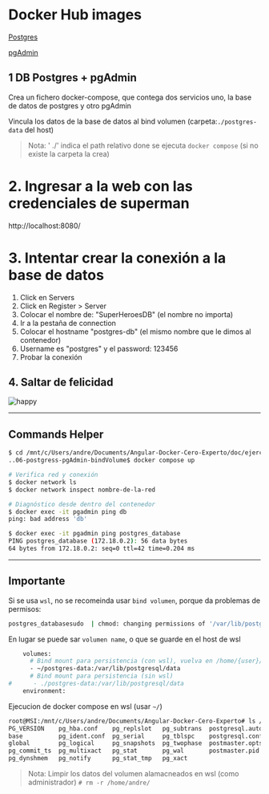 # Docker Hub images
[Postgres](https://hub.docker.com/_/postgres)

[pgAdmin](https://hub.docker.com/r/dpage/pgadmin4)

## 1 DB Postgres + pgAdmin
Crea un fichero docker-compose, que contega dos servicios uno, la base de datos de postgres y otro pgAdmin

Vincula los datos de la base de datos al bind volumen (carpeta:`./postgres-data` del host)

> Nota: ' ./' indica el path relativo done se ejecuta `docker compose` (si no existe la carpeta la crea)
# 2. Ingresar a la web con las credenciales de superman
http://localhost:8080/

# 3. Intentar crear la conexión a la base de datos
1. Click en Servers
2. Click en Register > Server
3. Colocar el nombre de: "SuperHeroesDB"  (el nombre no importa)
4. Ir a la pestaña de connection
5. Colocar el hostname "postgres-db" (el mismo nombre que le dimos al contenedor)
6. Username es "postgres" y el password: 123456
7. Probar la conexión

## 4. Saltar de felicidad
<img src="https://media.giphy.com/media/5GoVLqeAOo6PK/giphy.gif" alt="happy" />


---

## Commands Helper

```bash
$ cd /mnt/c/Users/andre/Documents/Angular-Docker-Cero-Experto/doc/ejercicios/06-postgress-pgAdmin-bindVolume
..06-postgress-pgAdmin-bindVolume$ docker compose up

# Verifica red y conexión
$ docker network ls
$ docker network inspect nombre-de-la-red

# Diagnóstico desde dentro del contenedor
$ docker exec -it pgadmin ping db
ping: bad address 'db'

$ docker exec -it pgadmin ping postgres_database
PING postgres_database (172.18.0.2): 56 data bytes
64 bytes from 172.18.0.2: seq=0 ttl=42 time=0.204 ms
```

--- 

## Importante

Si se usa `wsl`, no se recomeinda usar `bind volumen`, porque da problemas de permisos:

```bash
postgres_databasesudo  | chmod: changing permissions of '/var/lib/postgresql/data': Operation not permitted
```

En lugar se puede sar `volumen name`, o que se guarde en el host de wsl

```bash
    volumes:
      # Bind mount para persistencia (con wsl), vuelva en /home/{user}/, no se puede acceder desde windows
      - ~/postgres-data:/var/lib/postgresql/data  
      # Bind mount para persistencia (sin wsl)
#      - ./postgres-data:/var/lib/postgresql/data  
    environment:
```


Ejecucion de docker compose en wsl (usar `~/`)

```bash
root@MSI:/mnt/c/Users/andre/Documents/Angular-Docker-Cero-Experto# ls /home/andre/postgres-data/
PG_VERSION    pg_hba.conf    pg_replslot   pg_subtrans  postgresql.auto.conf
base          pg_ident.conf  pg_serial     pg_tblspc    postgresql.conf
global        pg_logical     pg_snapshots  pg_twophase  postmaster.opts
pg_commit_ts  pg_multixact   pg_stat       pg_wal       postmaster.pid
pg_dynshmem   pg_notify      pg_stat_tmp   pg_xact
```

> Nota: Limpir los datos del volumen alamacneados en wsl (como administrador) `# rm -r /home/andre/`